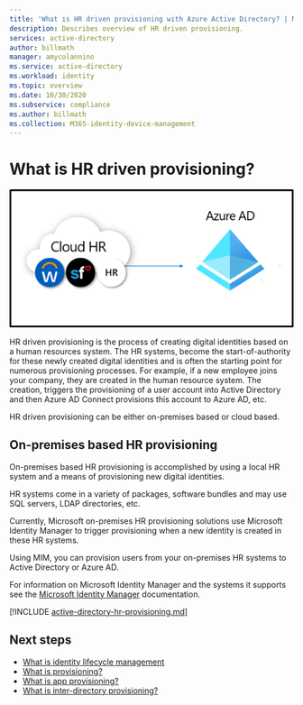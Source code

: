 ```yaml
---
title: 'What is HR driven provisioning with Azure Active Directory? | Microsoft Docs'
description: Describes overview of HR driven provisioning.
services: active-directory
author: billmath
manager: amycolannino
ms.service: active-directory
ms.workload: identity
ms.topic: overview
ms.date: 10/30/2020
ms.subservice: compliance
ms.author: billmath
ms.collection: M365-identity-device-management
---
```


# What is HR driven provisioning?

![HR provisioning](./media/what-is-hr-driven-provisioning/cloud2a.png)

HR driven provisioning is the process of creating digital identities based on a human resources system.  The HR systems, become the start-of-authority for these newly created digital identities and is often the starting point for numerous provisioning processes.  For example, if a new employee joins your company, they are created in the human resource system.  The creation, triggers the provisioning of a user account into Active Directory and then Azure AD Connect provisions this account to Azure AD, etc.

HR driven provisioning can be either on-premises based or cloud based.

## On-premises based HR provisioning
On-premises based HR provisioning is accomplished by using a local HR system and a means of provisioning new digital identities.

HR systems come in a variety of packages, software bundles and may use SQL servers, LDAP directories, etc.

Currently, Microsoft on-premises HR provisioning solutions use Microsoft Identity Manager to trigger provisioning when a new identity is created in these HR systems.

Using MIM, you can provision users from your on-premises HR systems to Active Directory or Azure AD.

For information on Microsoft Identity Manager and the systems it supports see the [Microsoft Identity Manager](/microsoft-identity-manager/microsoft-identity-manager-2016) documentation.

[!INCLUDE [active-directory-hr-provisioning.md](../../../includes/active-directory-hr-provisioning.md)]


## Next steps 
- [What is identity lifecycle management](../governance/what-is-identity-lifecycle-management.md)
- [What is provisioning?](../governance/what-is-provisioning.md)
- [What is app provisioning?](../app-provisioning/user-provisioning.md)
- [What is inter-directory provisioning?](../hybrid/what-is-inter-directory-provisioning.md)
